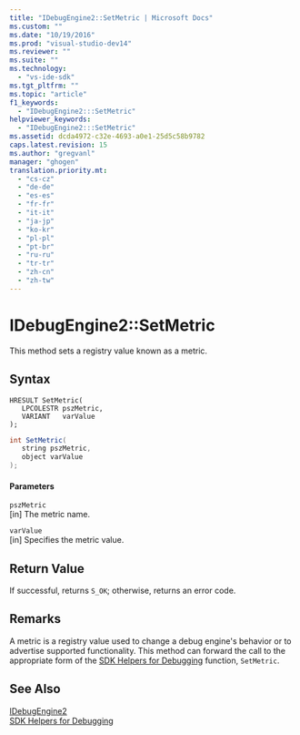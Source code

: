 ```yaml
---
title: "IDebugEngine2::SetMetric | Microsoft Docs"
ms.custom: ""
ms.date: "10/19/2016"
ms.prod: "visual-studio-dev14"
ms.reviewer: ""
ms.suite: ""
ms.technology: 
  - "vs-ide-sdk"
ms.tgt_pltfrm: ""
ms.topic: "article"
f1_keywords: 
  - "IDebugEngine2:::SetMetric"
helpviewer_keywords: 
  - "IDebugEngine2:::SetMetric"
ms.assetid: dcda4972-c32e-4693-a0e1-25d5c58b9782
caps.latest.revision: 15
ms.author: "gregvanl"
manager: "ghogen"
translation.priority.mt: 
  - "cs-cz"
  - "de-de"
  - "es-es"
  - "fr-fr"
  - "it-it"
  - "ja-jp"
  - "ko-kr"
  - "pl-pl"
  - "pt-br"
  - "ru-ru"
  - "tr-tr"
  - "zh-cn"
  - "zh-tw"
---
```

# IDebugEngine2::SetMetric
This method sets a registry value known as a metric.  
  
## Syntax  
  
```cpp#  
HRESULT SetMetric(  
   LPCOLESTR pszMetric,  
   VARIANT   varValue  
);  
```  
  
```c#  
int SetMetric(  
   string pszMetric,  
   object varValue  
);  
```  
  
#### Parameters  
 `pszMetric`  
 [in] The metric name.  
  
 `varValue`  
 [in] Specifies the metric value.  
  
## Return Value  
 If successful, returns `S_OK`; otherwise, returns an error code.  
  
## Remarks  
 A metric is a registry value used to change a debug engine's behavior or to advertise supported functionality. This method can forward the call to the appropriate form of the [SDK Helpers for Debugging](../extensibility-debugger-reference/sdk-helpers-for-debugging.md) function, `SetMetric`.  
  
## See Also  
 [IDebugEngine2](../extensibility-debugger-reference/idebugengine2.md)   
 [SDK Helpers for Debugging](../extensibility-debugger-reference/sdk-helpers-for-debugging.md)